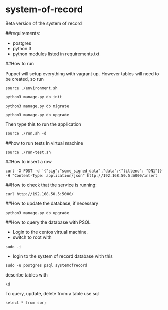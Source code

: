 # system-of-record
Beta version of the system of record

##requirements:
- postgres
- python 3
- python modules listed in requirements.txt

##How to run

Puppet will setup everything with vagrant up.  However tables will need 
to be created, so run

```
source ./environment.sh 
```

```
python3 manage.py db init
```

```
python3 manage.py db migrate
```

```
python3 manage.py db upgrade
```

Then type this to run the application

```
source ./run.sh -d
```

##how to run tests
In virtual machine

```
source ./run-test.sh
```


##How to insert a row

```
curl -X POST -d '{"sig":"some_signed_data","data":{"titleno": "DN1"}}' -H "Content-Type: application/json" http://192.168.50.5:5000/insert
```

##How to check that the service is running:

```
curl http://192.168.50.5:5000/
```

##How to update the database, if necessary

```
python3 manage.py db upgrade
```

##How to query the database with PSQL

- Login to the centos virtual machine.
- switch to root with 

```
sudo -i
```

- login to the system of record database with this

```
sudo -u postgres psql systemofrecord
```

describe tables with 

```
\d
```

To query, update, delete from a table use sql

```
select * from sor;
```



